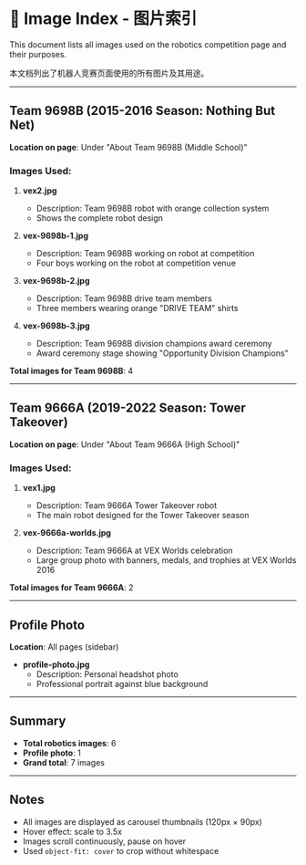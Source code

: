 # 📸 Image Index - 图片索引

This document lists all images used on the robotics competition page and their purposes.

本文档列出了机器人竞赛页面使用的所有图片及其用途。

---

## Team 9698B (2015-2016 Season: Nothing But Net)

**Location on page**: Under "About Team 9698B (Middle School)"

### Images Used:

1. **vex2.jpg** 
   - Description: Team 9698B robot with orange collection system
   - Shows the complete robot design

2. **vex-9698b-1.jpg**
   - Description: Team 9698B working on robot at competition
   - Four boys working on the robot at competition venue

3. **vex-9698b-2.jpg**
   - Description: Team 9698B drive team members
   - Three members wearing orange "DRIVE TEAM" shirts

4. **vex-9698b-3.jpg**
   - Description: Team 9698B division champions award ceremony
   - Award ceremony stage showing "Opportunity Division Champions"

**Total images for Team 9698B**: 4

---

## Team 9666A (2019-2022 Season: Tower Takeover)

**Location on page**: Under "About Team 9666A (High School)"

### Images Used:

1. **vex1.jpg**
   - Description: Team 9666A Tower Takeover robot
   - The main robot designed for the Tower Takeover season

2. **vex-9666a-worlds.jpg**
   - Description: Team 9666A at VEX Worlds celebration
   - Large group photo with banners, medals, and trophies at VEX Worlds 2016

**Total images for Team 9666A**: 2

---

## Profile Photo

**Location**: All pages (sidebar)

- **profile-photo.jpg**
  - Description: Personal headshot photo
  - Professional portrait against blue background

---

## Summary

- **Total robotics images**: 6
- **Profile photo**: 1
- **Grand total**: 7 images

---

## Notes

- All images are displayed as carousel thumbnails (120px × 90px)
- Hover effect: scale to 3.5x
- Images scroll continuously, pause on hover
- Used `object-fit: cover` to crop without whitespace
